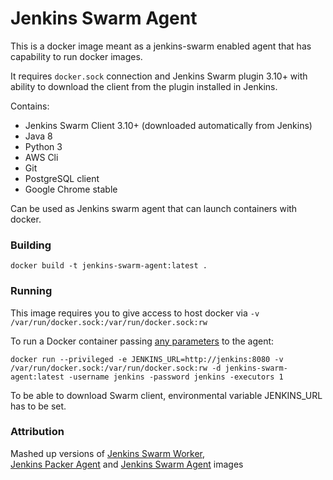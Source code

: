 Jenkins Swarm Agent
=====

This is a docker image meant as a jenkins-swarm enabled agent that has capability to run docker images.

It requires `docker.sock` connection and Jenkins Swarm plugin 3.10+ with ability to download the client from the plugin installed in Jenkins.

Contains:

- Jenkins Swarm Client 3.10+ (downloaded automatically from Jenkins)
- Java 8
- Python 3
- AWS Cli
- Git
- PostgreSQL client
- Google Chrome stable

Can be used as Jenkins swarm agent that can launch containers with docker.

### Building
```
docker build -t jenkins-swarm-agent:latest .
```

### Running

This image requires you to give access to host docker via `-v /var/run/docker.sock:/var/run/docker.sock:rw`

To run a Docker container passing 
[any parameters](https://wiki.jenkins-ci.org/display/JENKINS/Swarm+Plugin#SwarmPlugin-AvailableOptions) to the agent:

```
docker run --privileged -e JENKINS_URL=http://jenkins:8080 -v /var/run/docker.sock:/var/run/docker.sock:rw -d jenkins-swarm-agent:latest -username jenkins -password jenkins -executors 1
```

To be able to download Swarm client, environmental variable JENKINS_URL has to be set.

### Attribution

Mashed up versions of [Jenkins Swarm Worker](https://github.com/carlossg/jenkins-swarm-slave-docker),  
[Jenkins Packer Agent](https://github.com/GoogleCloudPlatform/jenkins-packer-agent) and [Jenkins Swarm Agent](https://github.com/SocialEngine/jenkins-swarm-agent) images
